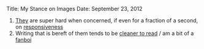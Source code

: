 Title: My Stance on Images
Date: September 23, 2012

1. [They][1] are super hard when concerned, if even for a fraction of a
   second, on [responsiveness][2]
1. Writing that is bereft of them tends to be [cleaner to read][4] / am a bit of a [fanboi][3]

[1]: http://css-tricks.com/on-responsive-images/
[2]: http://www.alistapart.com/articles/responsive-web-design/
[3]: http://daringfireball.net/
[4]: http://www.ardmorelibrary.org/literacy/images/oneoutoffive.jpg
